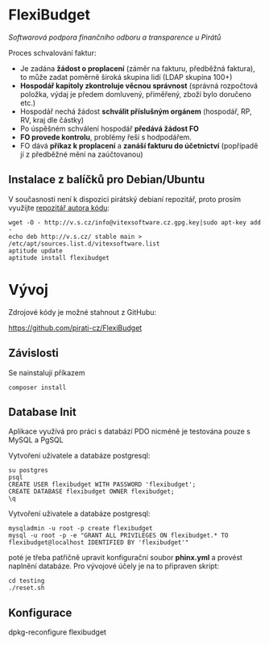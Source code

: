 FlexiBudget
===========


_Softwarová podpora finančního odboru a transparence u Pirátů_

Proces schvalování faktur:

  *  Je zadána **žádost o proplacení** (záměr na fakturu, předběžná faktura), to může zadat poměrně široká skupina lidí (LDAP skupina 100+)
  *  **Hospodář kapitoly zkontroluje věcnou správnost** (správná rozpočtová položka, výdaj je předem domluvený, přiměřený, zboží bylo doručeno etc.)
  *  Hospodář nechá žádost **schválit příslušným orgánem** (hospodář, RP, RV, kraj dle částky)
  *  Po úspěšném schválení hospodář **předává žádost FO**
  *  **FO provede kontrolu**, problémy řeší s hodpodářem.
  *  FO dává **příkaz k proplacení** a **zanáší fakturu do účetnictví** (popřípadě jí z předběžné mění na zaúčtovanou)

Instalace z balíčků pro Debian/Ubuntu
-------------------------------------

V současnosti není k dispozici pirátský debianí repozitář, proto prosím využijte 
[repozitář autora kódu](http://vitexsoftware.cz/repos.php):

    wget -O - http://v.s.cz/info@vitexsoftware.cz.gpg.key|sudo apt-key add -
    echo deb http://v.s.cz/ stable main > /etc/apt/sources.list.d/vitexsoftware.list
    aptitude update
    aptitude install flexibudget

Vývoj
=====

Zdrojové kódy je možné stahnout z GitHubu:

https://github.com/pirati-cz/FlexiBudget

Závislosti
----------

Se nainstalují příkazem 

    composer install
 
Database Init
-------------

Aplikace využívá pro práci s databází PDO nicméně je testována pouze s MySQL a PgSQL

Vytvoření uživatele a databáze postgresql:

    su postgres
    psql 
    CREATE USER flexibudget WITH PASSWORD 'flexibudget';
    CREATE DATABASE flexibudget OWNER flexibudget;
    \q


Vytvoření uživatele a databáze postgresql:

    mysqladmin -u root -p create flexibudget
    mysql -u root -p -e "GRANT ALL PRIVILEGES ON flexibudget.* TO flexibudget@localhost IDENTIFIED BY 'flexibudget'"

poté je třeba patřičně upravit konfigurační soubor **phinx.yml** a provést naplnění databáze. 
Pro vývojové účely je na to připraven skript:

    cd testing
    ./reset.sh
    

Konfigurace
-----------

dpkg-reconfigure flexibudget

